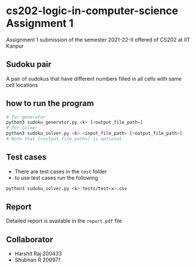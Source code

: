 # cs202-logic-in-computer-science Assignment 1
Assignment 1 submission of the semester 2021-22-II offered of CS202 at IIT Kanpur
## Sudoku pair
A pair of sudokus that have different numbers filled in all cells with same cell locations

## how to run the program
```bash
# for generator
python3 sudoku_generator.py <k> [<output_file_path>]
# for solver
python3 sudoku_solver.py <k> <input_file_path> [<output_file_path>]
# Note that [<output_file_path>] is optional
```

## Test cases
- There are test cases in the `test` folder
- to use test cases run the following
```bash
python3 sudoku_solver.py <k> tests/test<x>.csv
```

## Report
Detailed report is available in the `report.pdf` file

## Collaborator
- Harshit Raj 200433
- Shubhan R 200971
